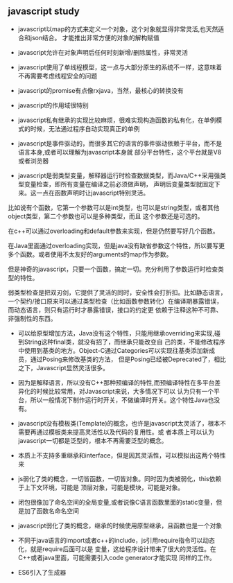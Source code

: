 ## javascript study

 * javascript以map的方式来定义一个对象，这个对象就显得非常灵活,也天然适合和json结合。
   才能推出非常方便的对象的解构赋值

 * javascript允许在对象声明后任何时刻新增/删除属性，非常灵活
 
 * javascript使用了单线程模型，这一点与大部分原生的系统不一样，这意味着不再需要考虑线程安全的问题
 
 * javascript的promise有点像rxjava，当然，最核心的转换没有
 
 * javascript的作用域很特别
 
 * javascript私有继承的实现比较麻烦，很难实现构造函数的私有化，在单例模式的时候，无法通过程序自动实现真正的单例
 
 * javascript是事件驱动的，而很多其它的语言的事件驱动依赖于平台，而不是语言本身,或者可以理解为javascript本身就
 部分平台特性，这个平台就是V8或者浏览器

 * javascript是弱类型变量，解释器运行时检查数据类型，而Java/C++采用强类型变量检查，即所有变量在编译之前必须做声明，
 声明后变量类型就固定下来。这一点在函数声明时让javascript特别灵活。

 比如说有个函数，它第一个参数可以是int类型，也可以是string类型，或者其他object类型，第二个参数也可以是多种类型，而且
 这个参数还是可选的。

 在c++可以通过overloading和default参数来实现，但是仍然要写好几个函数。

 在Java里面通过overloading实现，但是java没有缺省参数这个特性，所以要写更多个函数。或者使用不太友好的arguments的map作为参数。


 但是神奇的javascript，只要一个函数，搞定一切。充分利用了参数运行时检查类型的特性。

 弱类型检查是把双刃剑，它提供了灵活的同时，安全性会打折扣。比如静态语言，一个契约/接口原来可以通过类型检查（比如函数参数转化）在编译期暴露错误，而动态语言，则只有运行时才暴露错误，接口的约定更
 依赖于注释这种不可靠、非强制性的东西。

 * 可以给原型增加方法，Java没有这个特性，只能用继承overriding来实现,碰到String这种final类，就没有招了，而继承只能改变自
 己的类，不能修改程序中使用到基类的地方。Object-C通过Categories可以实现往基类添加新成员，通过Posing来修改基类的方法，
 但是Posing已经被Deprecated了，相比之下，Javascript显然灵活很多。

 * 因为是解释语言，所以没有C++那种预编译的特性,而预编译特性在多平台差异化的时候比较常用，对Javascript来说，大多情况下可以
 认为只有一个平台，所以一般情况下制作运行时开关，不做编译时开关。这个特性Java也没有。

 * javascript没有模板类(Template)的概念，也许是javascript太灵活了，根本不需要再通过模板类来提高灵活性以及代码的复用性。或
 者本质上可以认为javascript一切都是泛型的，根本不再需要泛型的概念。

 * 本质上不支持多重继承和interface，但是因其灵活性，可以模拟出这两个特性来

 * js弱化了类的概念，一切皆函数，一切皆对象。同时因为类被弱化，this依赖于上下文环境，可能是
 顶层对象，可能是模块，可能是对象。

 * 闭包很像加了命名空间的全局变量,或者说像C语言函数里面的static变量，但是加了函数名命名空间

 * javascript弱化了类的概念，继承的时候使用原型继承，且函数也是一个对象

 * 不同于java语言的import或者c++的include，js引用require指令可以动态化，就是require后面可以是
 变量，这给程序设计带来了很大的灵活性。在C++或者java里面，可能需要引入code generator才能实现
 同样的工作。

 * ES6引入了生成器
